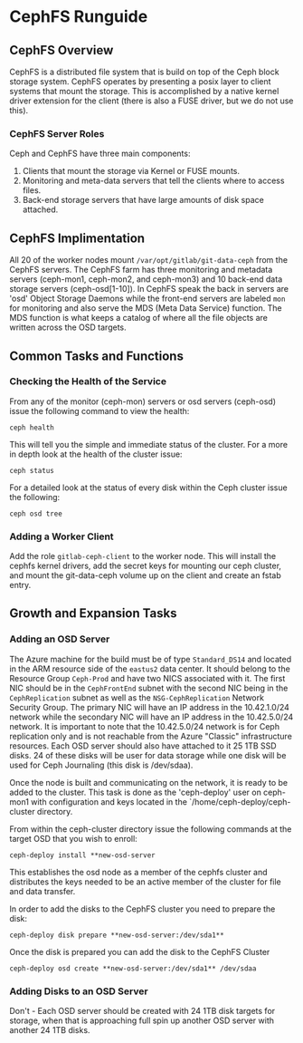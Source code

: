 # CephFS Runguide

## CephFS Overview

CephFS is a distributed file system that is build on top of the Ceph block
storage system. CephFS operates by presenting a posix layer to client systems
that mount the storage.  This is accomplished by a native kernel driver extension
for the client (there is also a FUSE driver, but we do not use this).

### CephFS Server Roles

Ceph and CephFS have three main components:

1. Clients that mount the storage via Kernel or FUSE mounts.
2. Monitoring and meta-data servers that tell the clients where to access files.
3. Back-end storage servers that have large amounts of disk space attached.


## CephFS Implimentation

All 20 of the worker nodes mount `/var/opt/gitlab/git-data-ceph` from the CephFS
servers.  The CephFS farm has three monitoring and metadata servers
(ceph-mon1, ceph-mon2, and ceph-mon3) and 10 back-end data storage servers
(ceph-osd[1-10]).  In CephFS speak the back in servers are 'osd'
Object Storage Daemons while the front-end servers are labeled `mon` for
monitoring and also serve the MDS (Meta Data Service) function. The MDS function
is what keeps a catalog of where all the file objects are written across
the OSD targets.

## Common Tasks and Functions

### Checking the Health of the Service

From any of the monitor (ceph-mon) servers or osd servers (ceph-osd) issue the
following command to view the health:

`ceph health`

This will tell you the simple and immediate status of the cluster.  For a more
in depth look at the health of the cluster issue:

`ceph status`

For a detailed look at the status of every disk within the Ceph cluster issue
the following:

`ceph osd tree`

### Adding a Worker Client

Add the role `gitlab-ceph-client` to the worker node. This will install the cephfs
kernel drivers, add the secret keys for mounting our ceph cluster, and mount the
git-data-ceph volume up on the client and create an fstab entry.

## Growth and Expansion Tasks

### Adding an OSD Server

The Azure machine for the build must be of type `Standard_DS14` and located in
the ARM resource side of the `eastus2` data center.  It should belong to the
Resource Group `Ceph-Prod` and have two NICS associated with it.  The first NIC
should be in the `CephFrontEnd` subnet with the second NIC being in the `CephReplication`
subnet as well as the `NSG-CephReplication` Network Security Group.  The primary NIC
will have an IP address in the 10.42.1.0/24 network while the secondary NIC will have
an IP address in the 10.42.5.0/24 network. It is important to note that the 10.42.5.0/24
network is for Ceph replication only and is not reachable from the Azure "Classic"
infrastructure resources.  Each OSD server should also have attached to it 25 1TB
SSD disks.  24 of these disks will be user for data storage while one disk will
be used for Ceph Journaling (this disk is /dev/sdaa).

Once the node is built and communicating on the network, it is ready to be
added to the cluster.  This task is done as the 'ceph-deploy' user on ceph-mon1
with configuration and keys located in the `/home/ceph-deploy/ceph-cluster directory.

From within the ceph-cluster directory issue the following commands at the target
OSD that you wish to enroll:

`ceph-deploy install **new-osd-server`

This establishes the osd node as a member of the cephfs cluster and distributes
the keys needed to be an active member of the cluster for file and data transfer.

In order to add the disks to the CephFS cluster you need to prepare the disk:

`ceph-deploy disk prepare **new-osd-server:/dev/sda1**`

Once the disk is prepared you can add the disk to the CephFS Cluster

`ceph-deploy osd create **new-osd-server:/dev/sda1** /dev/sdaa`

### Adding Disks to an OSD Server

Don't - Each OSD server should be created with 24 1TB disk targets for storage, 
when that is approaching full spin up another OSD server with another 24 1TB disks.
